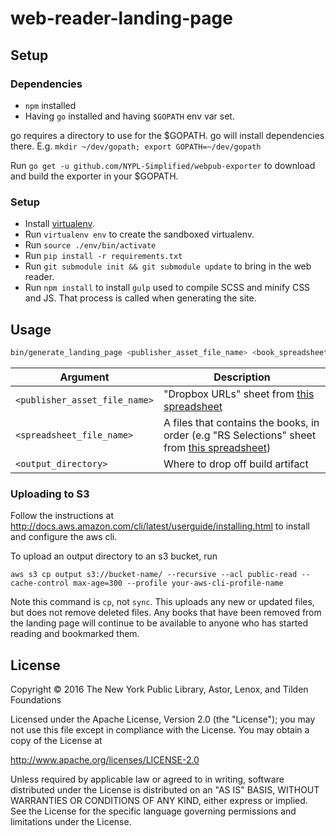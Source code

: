 # web-reader-landing-page

## Setup

### Dependencies

* `npm` installed
* Having `go` installed and having `$GOPATH` env var set.

go requires a directory to use for the $GOPATH. go will install dependencies there.
E.g. `mkdir ~/dev/gopath; export GOPATH=~/dev/gopath`

Run `go get -u github.com/NYPL-Simplified/webpub-exporter` to download and build the exporter in your $GOPATH.

### Setup

* Install [virtualenv](http://pythoncentral.io/how-to-install-virtualenv-python/).
* Run `virtualenv env` to create the sandboxed virtualenv.
* Run `source ./env/bin/activate`
* Run `pip install -r requirements.txt`
* Run `git submodule init && git submodule update` to bring in the web reader.
* Run `npm install` to install `gulp` used to compile SCSS and minify CSS and JS. That process is called when generating the site.

## Usage

```bash
bin/generate_landing_page <publisher_asset_file_name> <book_spreadsheet> <output_directory>
```

|Argument                     |Description|
|-----------------------------|-----------|
|`<publisher_asset_file_name>`|"Dropbox URLs" sheet from [this spreadsheet](https://docs.google.com/spreadsheets/d/1TNykdmeY2zYOvWRcn46YBrF6ar31ZbLVzZANSoKASNk/edit?ts=58ece1d2#gid=1365026099)|
|`<spreadsheet_file_name>`    |A files that contains the books, in order (e.g "RS Selections" sheet from [this spreadsheet](https://docs.google.com/spreadsheets/d/1TNykdmeY2zYOvWRcn46YBrF6ar31ZbLVzZANSoKASNk/edit?ts=58ece1d2#gid=0))|
|`<output_directory>`         |Where to drop off build artifact|

### Uploading to S3

Follow the instructions at http://docs.aws.amazon.com/cli/latest/userguide/installing.html to install and configure the aws cli.

To upload an output directory to an s3 bucket, run

`aws s3 cp output s3://bucket-name/ --recursive --acl public-read --cache-control max-age=300 --profile your-aws-cli-profile-name`

Note this command is `cp`, not `sync`. This uploads any new or updated files, but does not remove deleted files. Any books that have been removed from the landing page will continue to be available to anyone who has started reading and bookmarked them.

## License

Copyright © 2016 The New York Public Library, Astor, Lenox, and Tilden Foundations

Licensed under the Apache License, Version 2.0 (the "License");
you may not use this file except in compliance with the License.
You may obtain a copy of the License at

   http://www.apache.org/licenses/LICENSE-2.0

Unless required by applicable law or agreed to in writing, software
distributed under the License is distributed on an "AS IS" BASIS,
WITHOUT WARRANTIES OR CONDITIONS OF ANY KIND, either express or implied.
See the License for the specific language governing permissions and
limitations under the License.
```
